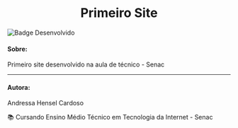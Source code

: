 <h1 align="center"> Primeiro Site </h1>

![Badge Desenvolvido](https://img.shields.io/badge/STATUS-DESENVOLVIDO-lightgrey?style=for-the-badge)

<h4> Sobre: </h4>

<p align="justify" > Primeiro site desenvolvido na aula de técnico - Senac </p>

<hr>

<h4> Autora: </h4>

<p> Andressa Hensel Cardoso </p>

<p> 📚 Cursando Ensino Médio Técnico em Tecnologia da Internet - Senac </p>


